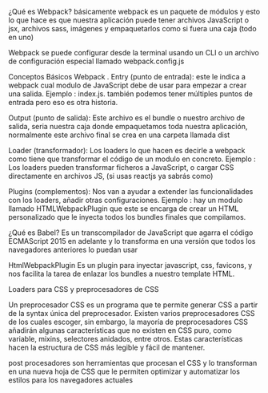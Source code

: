 ¿Qué es Webpack?
básicamente webpack es un paquete de módulos y esto lo que hace es que nuestra aplicación
puede tener archivos JavaScript o jsx, archivos sass, imágenes y empaquetarlos
como si fuera una caja (todo en uno)

Webpack se puede configurar desde la terminal usando un CLI o un archivo de
configuración especial llamado webpack.config.js

Conceptos Básicos Webpack
.
Entry (punto de entrada): este le indica a webpack cual modulo de JavaScript debe de usar
para empezar a crear una salida.
Ejemplo : index.js. también podemos tener múltiples puntos de entrada pero eso es otra historia.

Output (punto de salida): Este archivo es el bundle o nuestro archivo de salida,
seria nuestra caja donde empaquetamos toda nuestra aplicación, normalmente este archivo
final se crea en una carpeta llamada dist

Loader (transformador): Los loaders lo que hacen es decirle a webpack como tiene que transformar el código de un modulo en concreto. Ejemplo : Los loaders pueden transformar ficheros a JavaScript, o cargar CSS directamente en archivos JS, (si usas reactjs ya sabrás como)

Plugins (complementos): Nos van a ayudar a extender las funcionalidades con los loaders,
añadir otras configuraciones.
Ejemplo : hay un modulo llamado HTMLWebpackPlugin que este se encarga de crear un HTML
personalizado que le inyecta todos los bundles finales que compilamos.

¿Qué es Babel?
Es un transcompilador de JavaScript que agarra el código ECMAScript 2015 en adelante y lo transforma en una versión que todos los navegadores anteriores lo puedan usar

HtmlWebpackPlugin
Es un plugin para inyectar javascript, css, favicons, y nos facilita la tarea de enlazar los bundles a nuestro template HTML.

Loaders para CSS y preprocesadores de CSS

Un preprocesador CSS es un programa que te permite generar CSS a partir de la syntax única del preprocesador. Existen varios preprocesadores CSS de los cuales escoger, sin embargo, la mayoría de preprocesadores CSS añadirán algunas características que no existen en CSS puro, como variable, mixins, selectores anidados, entre otros. Estas características hacen la estructura de CSS más legible y fácil de mantener.

post procesadores son herramientas que procesan el CSS y lo transforman en una nueva hoja de CSS que le permiten optimizar y automatizar los estilos para los navegadores actuales
